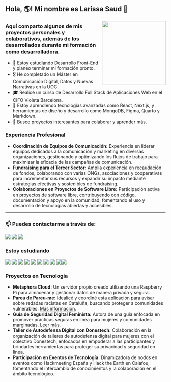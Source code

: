 ## Hola, :earth_americas:! Mi nombre es Larissa Saud :dizzy:

<img align="right" width="200" src="https://cdn.dribbble.com/users/510430/screenshots/6749707/programar.gif"/>

### Aquí comparto algunos de mis proyectos personales y colaborativos, además de los desarrollados durante mi formación como desarrolladora.

- 📘 Estoy estudiando Desarrollo Front-End y planeo terminar mi formación pronto.
- 🎖️ He completado un Máster en Comunicación Digital, Datos y Nuevas Narrativas en la UOC.
- 🎓 Realicé un curso de Desarrollo Full Stack de Aplicaciones Web en el CIFO Violeta Barcelona.
- 🌱 Estoy aprendiendo tecnologías avanzadas como React, Next.js, y herramientas de diseño y desarrollo como MongoDB, Figma, Quarto y Markdown.
- 👯 Busco proyectos interesantes para colaborar y aprender más.

### Experiencia Profesional

- **Coordinación de Equipos de Comunicación:** Experiencia en liderar equipos dedicados a la comunicación y marketing en diversas organizaciones, gestionando y optimizando los flujos de trabajo para maximizar la eficacia de las campañas de comunicación.
- **Fundraising para el Tercer Sector:** Amplia experiencia en recaudación de fondos, colaborando con varias ONGs, asociaciones y cooperativas para incrementar sus recursos y expandir su impacto mediante estrategias efectivas y sostenibles de fundraising.
- **Colaboraciones en Proyectos de Software Libre:** Participación activa en proyectos de software libre, contribuyendo con código, documentación y apoyo en la comunidad, fomentando el uso y desarrollo de tecnologías abiertas y accesibles.

---
### 📫 Puedes contactarme a través de:

<a href="https://www.linkedin.com/in/larissasaud/"><img src="https://img.shields.io/badge/-LinkedIn-%230077B5?style=for-the-badge&logo=linkedin&logoColor=white" target="_blank"></a>
<a href="mailto:larissa@uoc.edu"><img src="https://img.shields.io/badge/Correo-red?style=for-the-badge&logo=mail.ru&logoColor=white" target="_blank"></a>
<a href="https://t.me/Sendeira"><img src="https://img.shields.io/badge/Telegram-2CA5E0?style=for-the-badge&logo=telegram&logoColor=white"></a>

### Estoy estudiando

<img src="https://img.shields.io/badge/React-20232A?style=for-the-badge&logo=react&logoColor=61DAFB"> <img src="https://img.shields.io/badge/Next.js-000000?style=for-the-badge&logo=next.js&logoColor=white"> <img src="https://img.shields.io/badge/JavaScript-323330?style=for-the-badge&logo=javascript&logoColor=F7DF1E"> <img src="https://img.shields.io/badge/MongoDB-47A248?style=for-the-badge&logo=mongodb&logoColor=white"> <img src="https://img.shields.io/badge/Figma-F24E1E?style=for-the-badge&logo=figma&logoColor=white"> <img src="https://img.shields.io/badge/Quarto-0078D4?style=for-the-badge&logo=quarto&logoColor=white"> <img src="https://img.shields.io/badge/Markdown-000000?style=for-the-badge&logo=markdown&logoColor=white"> <img src="https://img.shields.io/badge/GitHub-100000?style=for-the-badge&logo=github&logoColor=white"> <img src="https://img.shields.io/badge/Git-F05032?style=for-the-badge&logo=git&logoColor=white"><img src="https://img.shields.io/badge/Nextcloud-0082C9?style=for-the-badge&logo=nextcloud&logoColor=white">

### Proyectos en Tecnología

- **Metaphora Cloud:** Un servidor propio creado utilizando una Raspberry Pi para almacenar y gestionar datos de manera privada y segura.
- **Pareu de Pareu-me:** Idealicé y coordiné esta aplicación para avisar sobre redadas racistas en Cataluña, buscando proteger a comunidades vulnerables. [Más información](https://f-droid.org/es/packages/org.pareudepararme.pareu_de_pararme_map/).
- **Guía de Seguridad Digital Feminista:** Autora de una guía enfocada en promover prácticas seguras en línea para mujeres y comunidades marginadas. [Leer más](https://arsgames.net/tag/ciberseguridad/).
- **Taller de Autodefensa Digital con Donestech:** Colaboración en la organización de talleres de autodefensa digital para mujeres con el colectivo Donestech, enfocados en empoderar a las participantes y brindarles herramientas para proteger su privacidad y seguridad en línea.
- **Participación en Eventos de Tecnología:** Dinamizadora de nodos en eventos como Hackmeeting España y Hack the Earth en Calafou,  fomentando el intercambio de conocimientos y la colaboración en el ámbito tecnológico.

